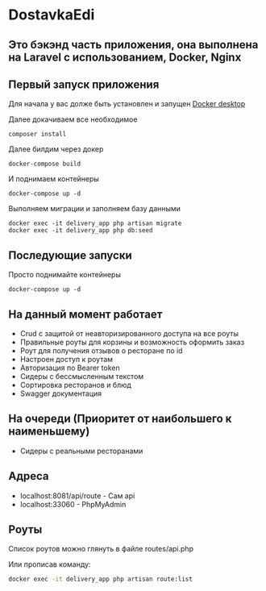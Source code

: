 # DostavkaEdi
## Это бэкэнд часть приложения, она выполнена на Laravel с использованием, Docker, Nginx

## Первый запуск приложения
Для начала у вас долже быть установлен и запущен [Docker desktop](https://www.docker.com/products/docker-desktop/ "Официальный сайт")

Далее докачиваем все необходимое 

````
composer install 
````

Далее билдим через докер

````
docker-compose build
````
И поднимаем контейнеры

```` 
docker-compose up -d 
````

Выполняем миграции и заполняем базу данными

````
docker exec -it delivery_app php artisan migrate
docker exec -it delivery_app php db:seed
````

## Последующие запуски

Просто поднимайте контейнеры

````
docker-compose up -d 
````

## На данный момент работает

- Crud с защитой от неавторизированного доступа на все роуты
- Правильные роуты для корзины и возможность оформить заказ
- Роут для получения отзывов о ресторане по id
- Настроен доступ к роутам
- Авторизация по Bearer token
- Сидеры с бессмысленным текстом
- Сортировка ресторанов и блюд
- Swagger документация

## На очереди (Приоритет от наибольшего к наименьшему)

- Сидеры с реальными ресторанами

## Адреса

- localhost:8081/api/route - Сам api
- localhost:33060 - PhpMyAdmin

## Роуты

Список роутов можно глянуть в файле routes/api.php

Или прописав команду:
```cmd
docker exec -it delivery_app php artisan route:list 
```

